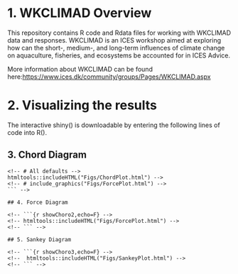 # 1. WKCLIMAD Overview

This repository contains R code and Rdata files for working with
WKCLIMAD data and responses. WKCLIMAD is an ICES workshop aimed at
exploring how can the short-, medium-, and long-term influences of
climate change on aquaculture, fisheries, and ecosystems be accounted
for in ICES Advice.

More information about WKCLIMAD can be found
here:<https://www.ices.dk/community/groups/Pages/WKCLIMAD.aspx>

# 2. Visualizing the results

The interactive shiny() is downloadable by entering the following lines
of code into R().

## 3. Chord Diagram

```{r showChoro1,echo=F} -->
<!-- # All defaults -->
htmltools::includeHTML("Figs/ChordPlot.html") -->
<!-- # include_graphics("Figs/ForcePlot.html") -->
``` -->

## 4. Force Diagram

<!-- ```{r showChoro2,echo=F} -->
<!-- htmltools::includeHTML("Figs/ForcePlot.html") -->
<!-- ``` -->

## 5. Sankey Diagram

<!-- ```{r showChoro3,echo=F} -->
<!--  htmltools::includeHTML("Figs/SankeyPlot.html") -->
<!-- ``` -->
